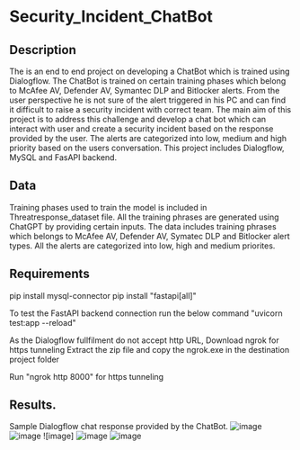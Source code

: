 # Security_Incident_ChatBot

## Description
The is an end to end project on developing a ChatBot which is trained using Dialogflow. The ChatBot is trained on certain training phases which belong to McAfee AV, Defender AV, Symantec DLP and Bitlocker alerts. From the user perspective he is not sure of the alert triggered in his PC and can find it difficult to raise a security incident with correct team. The main aim of this project is to address this challenge and develop a chat bot which can interact with user and create a security incident based on the response provided by the user. The alerts are categorized into low, medium and high priority based on the users conversation. This project includes Dialogflow, MySQL and FasAPI backend.

## Data
Training phases used to train the model is included in Threatresponse_dataset file. All the training phrases are generated using ChatGPT by providing certain inputs. The data includes training phrases which belongs to McAfee AV, Defender AV, Symatec DLP and Bitlocker alert types. All the alerts are categorized into low, high and medium priorites.

## Requirements
pip install mysql-connector
pip install "fastapi[all]"

To test the FastAPI backend connection run the below command
"uvicorn test:app --reload"

As the Dialogflow fullfilment do not accept http URL, Download ngrok for https tunneling
Extract the zip file and copy the ngrok.exe in the destination project folder

Run "ngrok http 8000" for https tunneling

## Results.
Sample Dialogflow chat response provided by the ChatBot.
![image](https://github.com/sunilkumar272/Security_Incident_ChatBot/assets/41378148/14f29c3a-b449-492d-b0f4-7ab5f8137b0e) 
![image](https://github.com/sunilkumar272/Security_Incident_ChatBot/assets/41378148/9e5c5934-ecf4-4061-8057-b93440c0296e) 
![image] ![image](https://github.com/sunilkumar272/Security_Incident_ChatBot/assets/41378148/0178b0e0-57aa-4571-921d-05d213fd52db) 
![image](https://github.com/sunilkumar272/Security_Incident_ChatBot/assets/41378148/e95c12b6-1ec3-4761-ab75-de6c8794dbd4)












